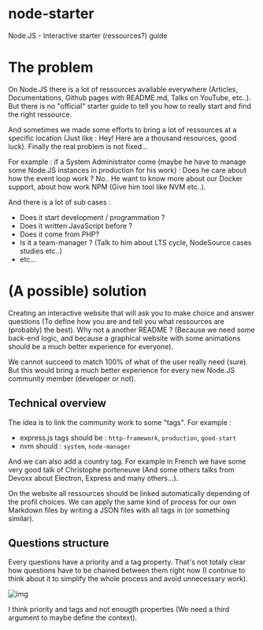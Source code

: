 # node-starter
Node.JS - Interactive starter (ressources?) guide 

# The problem

On Node.JS there is a lot of ressources available everywhere (Articles, Documentations, Github pages with README.md, Talks on YouTube, etc..). But there is no "official" starter guide to tell you how to really start and find the right ressource.

And sometimes we made some efforts to bring a lot of ressources at a specific location (Just like : Hey! Here are a thousand resources, good luck). Finally the real problem is not fixed...

For example : if a System Administrator come (maybe he have to manage some Node.JS instances in production for his work) : Does he care about how the event loop work ? No.. He want to know more about our Docker support, about how work NPM (Give him tool like NVM etc..).

And there is a lot of sub cases : 

- Does it start development / programmation ?
- Does it written JavaScript before ?
- Does it come from PHP?
- Is it a team-manager ? (Talk to him about LTS cycle, NodeSource cases studies etc..) 
- etc... 

# (A possible) solution

Creating an interactive website that will ask you to make choice and answer questions (To define how you are and tell you what ressources are (probably) the best). Why not a another README ? (Because we need some back-end logic, and because a graphical website with some animations should be a much better experience for everyone). 

We cannot succeed to match 100% of what of the user really need (sure). But this would bring a much better experience for every new Node.JS community member (developer or not).

## Technical overview

The idea is to link the community work to some "tags". For example : 

- express.js tags should be : `http-framework`, `production`, `good-start`
- nvm should : `system`, `node-manager`

And we can also add a country tag. For example in French we have some very good talk of Christophe porteneuve (And some others talks from Devoxx about Electron, Express and many others...). 

On the website all ressources should be linked automatically depending of the profil choices. We can apply the same kind of process for our own Markdown files by writing a JSON files with all tags in (or something similar). 

## Questions structure 

Every questions have a priority and a tag property. That's not totaly clear how questions have to be chained between them right now (I continue to think about it to simplify the whole process and avoid unnecessary work). 

![img](http://i.imgur.com/QhohhOE.png)

I think priority and tags and not enougth properties (We need a third argument to maybe define the context).
